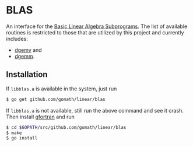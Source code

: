 # BLAS

An interface for the [Basic Linear Algebra
Subprograms](http://www.netlib.org/blas/). The list of available routines is
restricted to those that are utilized by this project and currently includes:

* [dgemv](http://www.netlib.org/lapack/explore-html/dc/da8/dgemv_8f.html) and
* [dgemm](http://www.netlib.org/lapack/explore-html/dc/da8/dgemm_8f.html).

## Installation

If `libblas.a` is available in the system, just run

```bash
$ go get github.com/gomath/linear/blas
```

If `libblas.a` is not available, still run the above command and see it crash.
Then install [gfortran](https://gcc.gnu.org/wiki/GFortranBinaries) and run

```bash
$ cd $GOPATH/src/github.com/gomath/linear/blas
$ make
$ go install
```
